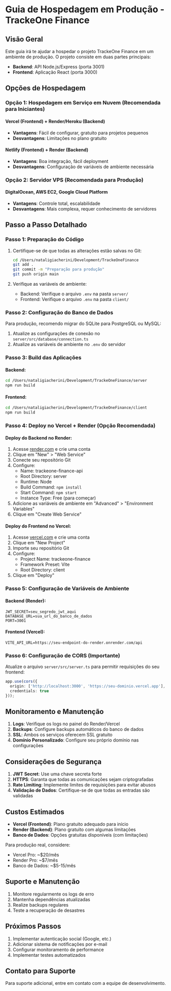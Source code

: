 # Guia de Hospedagem em Produção - TrackeOne Finance

## Visão Geral

Este guia irá te ajudar a hospedar o projeto TrackeOne Finance em um ambiente de produção. O projeto consiste em duas partes principais:
- **Backend**: API Node.js/Express (porta 3001)
- **Frontend**: Aplicação React (porta 3000)

## Opções de Hospedagem

### Opção 1: Hospedagem em Serviço em Nuvem (Recomendada para Iniciantes)

#### Vercel (Frontend) + Render/Heroku (Backend)
- **Vantagens**: Fácil de configurar, gratuito para projetos pequenos
- **Desvantagens**: Limitações no plano gratuito

#### Netlify (Frontend) + Render (Backend)
- **Vantagens**: Boa integração, fácil deployment
- **Desvantagens**: Configuração de variáveis de ambiente necessária

### Opção 2: Servidor VPS (Recomendada para Produção)

#### DigitalOcean, AWS EC2, Google Cloud Platform
- **Vantagens**: Controle total, escalabilidade
- **Desvantagens**: Mais complexa, requer conhecimento de servidores

## Passo a Passo Detalhado

### Passo 1: Preparação do Código

1. Certifique-se de que todas as alterações estão salvas no Git:
   ```bash
   cd /Users/nataligiacherini/Development/TrackeOneFinance
   git add .
   git commit -m "Preparação para produção"
   git push origin main
   ```

2. Verifique as variáveis de ambiente:
   - Backend: Verifique o arquivo `.env` na pasta `server/`
   - Frontend: Verifique o arquivo `.env` na pasta `client/`

### Passo 2: Configuração do Banco de Dados

Para produção, recomendo migrar do SQLite para PostgreSQL ou MySQL:
1. Atualize as configurações de conexão no `server/src/database/connection.ts`
2. Atualize as variáveis de ambiente no `.env` do servidor

### Passo 3: Build das Aplicações

#### Backend:
```bash
cd /Users/nataligiacherini/Development/TrackeOneFinance/server
npm run build
```

#### Frontend:
```bash
cd /Users/nataligiacherini/Development/TrackeOneFinance/client
npm run build
```

### Passo 4: Deploy no Vercel + Render (Opção Recomendada)

#### Deploy do Backend no Render:

1. Acesse [render.com](https://render.com) e crie uma conta
2. Clique em "New" > "Web Service"
3. Conecte seu repositório Git
4. Configure:
   - Name: trackeone-finance-api
   - Root Directory: server
   - Runtime: Node
   - Build Command: `npm install`
   - Start Command: `npm start`
   - Instance Type: Free (para começar)
5. Adicione as variáveis de ambiente em "Advanced" > "Environment Variables"
6. Clique em "Create Web Service"

#### Deploy do Frontend no Vercel:

1. Acesse [vercel.com](https://vercel.com) e crie uma conta
2. Clique em "New Project"
3. Importe seu repositório Git
4. Configure:
   - Project Name: trackeone-finance
   - Framework Preset: Vite
   - Root Directory: client
5. Clique em "Deploy"

### Passo 5: Configuração de Variáveis de Ambiente

#### Backend (Render):
```
JWT_SECRET=seu_segredo_jwt_aqui
DATABASE_URL=sua_url_do_banco_de_dados
PORT=3001
```

#### Frontend (Vercel):
```
VITE_API_URL=https://seu-endpoint-do-render.onrender.com/api
```

### Passo 6: Configuração de CORS (Importante)

Atualize o arquivo `server/src/server.ts` para permitir requisições do seu frontend:

```typescript
app.use(cors({
  origin: ['http://localhost:3000', 'https://seu-dominio.vercel.app'],
  credentials: true
}));
```

## Monitoramento e Manutenção

1. **Logs**: Verifique os logs no painel do Render/Vercel
2. **Backups**: Configure backups automáticos do banco de dados
3. **SSL**: Ambos os serviços oferecem SSL gratuito
4. **Domínio Personalizado**: Configure seu próprio domínio nas configurações

## Considerações de Segurança

1. **JWT Secret**: Use uma chave secreta forte
2. **HTTPS**: Garanta que todas as comunicações sejam criptografadas
3. **Rate Limiting**: Implemente limites de requisições para evitar abusos
4. **Validação de Dados**: Certifique-se de que todas as entradas são validadas

## Custos Estimados

- **Vercel (Frontend)**: Plano gratuito adequado para início
- **Render (Backend)**: Plano gratuito com algumas limitações
- **Banco de Dados**: Opções gratuitas disponíveis (com limitações)

Para produção real, considere:
- Vercel Pro: ~$20/mês
- Render Pro: ~$7/mês
- Banco de Dados: ~$5-15/mês

## Suporte e Manutenção

1. Monitore regularmente os logs de erro
2. Mantenha dependências atualizadas
3. Realize backups regulares
4. Teste a recuperação de desastres

## Próximos Passos

1. Implementar autenticação social (Google, etc.)
2. Adicionar sistema de notificações por e-mail
3. Configurar monitoramento de performance
4. Implementar testes automatizados

## Contato para Suporte

Para suporte adicional, entre em contato com a equipe de desenvolvimento.